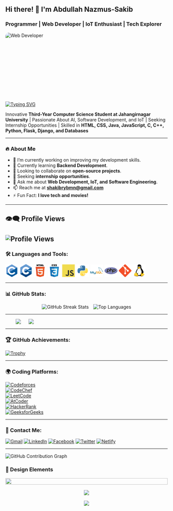 ## Hi there! 👋 I'm Abdullah Nazmus-Sakib  
### Programmer | Web Developer | IoT Enthusiast | Tech Explorer  

<div style="border-radius: 10px; overflow: hidden; width: 600px; height: 200px;">
    <img src="https://pbs.twimg.com/profile_banners/1835360782642802688/1728361101/600x200" alt="Web Developer" style="width: 100%; height: 100%; object-fit: cover;">
</div>

[![Typing SVG](https://readme-typing-svg.herokuapp.com?font=Fira+Code&size=24&pause=1000&color=0078D7&center=true&vCenter=true&width=600&lines=Assalamu+Alikum!+I'm+Abdullah+Nazmus-Sakib;Programmer+%7C+Web+Developer;IoT+Enthusiast+%7C+Tech+Explorer;Building+Solutions+with+Purpose)](https://git.io/typing-svg)

Innovative **Third-Year Computer Science Student at Jahangirnagar University** | Passionate About AI, Software Development, and IoT | Seeking Internship Opportunities | Skilled in **HTML, CSS, Java, JavaScript, C, C++, Python, Flask, Django, and Databases**

---
### 🔥 About Me
- 🔭 I’m currently working on improving my development skills.
- 🌱 Currently learning **Backend Development**.
- 👯 Looking to collaborate on **open-source projects**.
- 🤝 Seeking **internship opportunities**.
- 💬 Ask me about **Web Development, IoT, and Software Engineering**.
- 📫 Reach me at **shakibrybmn@gmail.com**
- ⚡ Fun Fact: **I love tech and movies!**
---
## 👁️‍🗨️ Profile Views
![Profile Views](https://komarev.com/ghpvc/?username=AbdullahRFA&label=PROFILE+VIEWS&color=0e75b6&style=flat)
---
### 🛠️ Languages and Tools:
<p align="left">
  <img src="https://raw.githubusercontent.com/devicons/devicon/master/icons/c/c-original.svg" alt="C" width="40" height="40"/>
  <img src="https://raw.githubusercontent.com/devicons/devicon/master/icons/cplusplus/cplusplus-original.svg" alt="C++" width="40" height="40"/>
  <img src="https://raw.githubusercontent.com/devicons/devicon/master/icons/html5/html5-original-wordmark.svg" alt="HTML5" width="40" height="40"/>
  <img src="https://raw.githubusercontent.com/devicons/devicon/master/icons/css3/css3-original-wordmark.svg" alt="CSS3" width="40" height="40"/>
  <img src="https://raw.githubusercontent.com/devicons/devicon/master/icons/javascript/javascript-original.svg" alt="JavaScript" width="40" height="40"/>
  <img src="https://raw.githubusercontent.com/devicons/devicon/master/icons/python/python-original.svg" alt="Python" width="40" height="40"/>
  <img src="https://raw.githubusercontent.com/devicons/devicon/master/icons/mysql/mysql-original-wordmark.svg" alt="MySQL" width="40" height="40"/>
  <img src="https://raw.githubusercontent.com/devicons/devicon/master/icons/php/php-original.svg" alt="PHP" width="40" height="40"/>
  <img src="https://raw.githubusercontent.com/devicons/devicon/master/icons/git/git-original.svg" alt="Git" width="40" height="40"/>
  <img src="https://raw.githubusercontent.com/devicons/devicon/master/icons/linux/linux-original.svg" alt="Linux" width="40" height="40"/>
</p>

---
### 📊 GitHub Stats:
<div style="display: flex; justify-content: center; align-items: center; gap: 14px; flex-wrap: wrap;">
  <img src="https://streak-stats.demolab.com/?user=AbdullahRFA" alt="GitHub Streak Stats" />
  <!-- <img src="https://github-readme-streak-stats.herokuapp.com?user=AbdullahRFA&theme=tokyonight-duo&hide_border=true&mode=weekly" alt="GitHub Streak" /> -->
<!--   <img src="https://github-readme-stats.vercel.app/api?username=AbdullahRFA&show_icons=true&count_private=true" alt="GitHub Stats" /> -->
  <img src="https://github-readme-stats.vercel.app/api/top-langs?username=AbdullahRFA&show_icons=true&locale=en&layout=compact" alt="Top Languages" /> 
</div>
<hr/>
<div style="display: flex; justify-content: center; align-items: center; gap:14px">  
   <img src="https://leetcard.jacoblin.cool/Abdullah_RFA?theme=dark" style="margin-right: 10px;" />  
   <img width="400" src="https://github-readme-stats.vercel.app/api?username=AbdullahRFA&theme=vue-dark&show_icons=true&hide_border=true&count_private=true" />  
</div>


---
### 🏆 GitHub Achievements:
[![Trophy](https://github-profile-trophy.vercel.app/?username=AbdullahRFA)](https://github.com/ryo-ma/github-profile-trophy)

---
### 🌍 Coding Platforms:
[![Codeforces](https://badges.joonhyung.xyz/codeforces/A_N_S_RFA.svg)](https://codeforces.com/profile/A_N_S_RFA)  
[![CodeChef](https://cp-logo.vercel.app/codechef/a_n_s_rfa)](https://www.codechef.com/users/a_n_s_rfa)  
[![LeetCode](https://img.shields.io/badge/LeetCode-FFA116?style=for-the-badge&logo=leetcode&logoColor=white)](https://leetcode.com/u/Abdullah_RFA/)  
[![AtCoder](https://img.shields.io/badge/AtCoder-blue?style=for-the-badge)](https://atcoder.jp/users/A_N_S_RFA)  
[![HackerRank](https://img.shields.io/badge/HackerRank-32CD32?style=for-the-badge&logo=hackerrank&logoColor=white)](https://www.hackerrank.com/a_n_s_rfa)  
[![GeeksforGeeks](https://img.shields.io/badge/GeeksforGeeks-0F9D58?style=for-the-badge&logo=geeksforgeeks&logoColor=white)](https://www.geeksforgeeks.org/user/abdullah_30_383/)  


---
### 📩 Contact Me:
[![Gmail](https://img.shields.io/badge/Gmail-D14836?style=for-the-badge&logo=gmail&logoColor=white)](mailto:shakibrybmn@gmail.com)
[![LinkedIn](https://img.shields.io/badge/LinkedIn-0077B5?style=for-the-badge&logo=linkedin&logoColor=white)](https://www.linkedin.com/in/abdullah-nazmus-sakib-04024b261/)
[![Facebook](https://img.shields.io/badge/Facebook-1877F2?style=for-the-badge&logo=facebook&logoColor=white)](https://www.facebook.com/profile.php?id=100008509008772)
[![Twitter](https://img.shields.io/badge/Twitter-1DA1F2?style=for-the-badge&logo=twitter&logoColor=white)](https://x.com/AbdullahRFA)
[![Netlify](https://img.shields.io/badge/Netlify-00C7B7?style=for-the-badge&logo=netlify&logoColor=white)](https://app.netlify.com/teams/abdullahrfa/sites)


---




<!-- <h2 align="center">Visitor Count</h2>
<p align="center">
  <img align="center" alt="" width="40%" src="https://profile-counter.glitch.me/AbdullahRFA/count.svg" />
</p> -->

<!-- Contribution Graph -->
![GitHub Contribution Graph](https://github-readme-activity-graph.vercel.app/graph?username=AbdullahRFA&theme=github)

### 🎨 Design Elements
<!--for rgb line -->
<p align="center">
<img src="https://i.imgur.com/dBaSKWF.gif" height="20" width="100%">
</p>

<!--📰RSS / TAKE IMAGE FROM https://github.com/trinib/trinib/blob/main/images/marquee.svg TO YOUR REPO AND EDIT IT-->
<p align="center">
<img src="https://raw.githubusercontent.com/trinib/trinib/a5f17399d881c5651a89bfe4a621014b08346cf0/images/marquee.svg">

<!--🎨 CAPSULE (Sky Blue Gradient) -->
<p align="center">
  <img src="https://capsule-render.vercel.app/api?type=shark&height=30&section=header&reversal=false&color=0:87CEEB,100:00BFFF">
</p>

